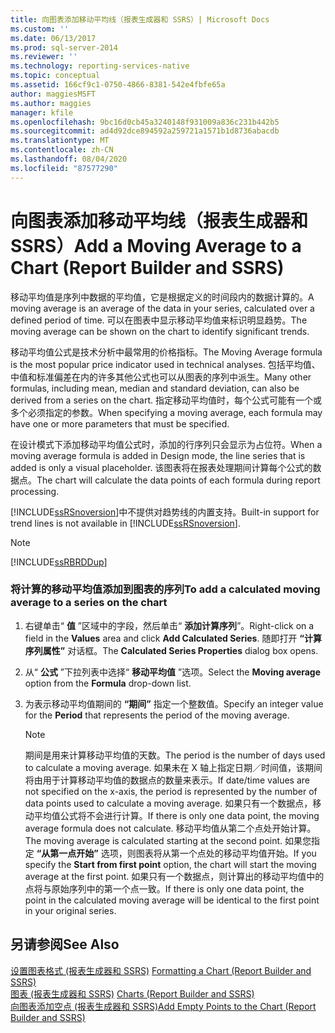 ```yaml
---
title: 向图表添加移动平均线（报表生成器和 SSRS）| Microsoft Docs
ms.custom: ''
ms.date: 06/13/2017
ms.prod: sql-server-2014
ms.reviewer: ''
ms.technology: reporting-services-native
ms.topic: conceptual
ms.assetid: 166cf9c1-0750-4866-8381-542e4fbfe65a
author: maggiesMSFT
ms.author: maggies
manager: kfile
ms.openlocfilehash: 9bc16d0cb45a3240148f931009a836c231b442b5
ms.sourcegitcommit: ad4d92dce894592a259721a1571b1d8736abacdb
ms.translationtype: MT
ms.contentlocale: zh-CN
ms.lasthandoff: 08/04/2020
ms.locfileid: "87577290"
---
```

# <a name="add-a-moving-average-to-a-chart-report-builder-and-ssrs"></a><span data-ttu-id="de9a3-102">向图表添加移动平均线（报表生成器和 SSRS）</span><span class="sxs-lookup"><span data-stu-id="de9a3-102">Add a Moving Average to a Chart (Report Builder and SSRS)</span></span>
  <span data-ttu-id="de9a3-103">移动平均值是序列中数据的平均值，它是根据定义的时间段内的数据计算的。</span><span class="sxs-lookup"><span data-stu-id="de9a3-103">A moving average is an average of the data in your series, calculated over a defined period of time.</span></span> <span data-ttu-id="de9a3-104">可以在图表中显示移动平均值来标识明显趋势。</span><span class="sxs-lookup"><span data-stu-id="de9a3-104">The moving average can be shown on the chart to identify significant trends.</span></span>  
  
 <span data-ttu-id="de9a3-105">移动平均值公式是技术分析中最常用的价格指标。</span><span class="sxs-lookup"><span data-stu-id="de9a3-105">The Moving Average formula is the most popular price indicator used in technical analyses.</span></span> <span data-ttu-id="de9a3-106">包括平均值、中值和标准偏差在内的许多其他公式也可以从图表的序列中派生。</span><span class="sxs-lookup"><span data-stu-id="de9a3-106">Many other formulas, including mean, median and standard deviation, can also be derived from a series on the chart.</span></span> <span data-ttu-id="de9a3-107">指定移动平均值时，每个公式可能有一个或多个必须指定的参数。</span><span class="sxs-lookup"><span data-stu-id="de9a3-107">When specifying a moving average, each formula may have one or more parameters that must be specified.</span></span>  
  
 <span data-ttu-id="de9a3-108">在设计模式下添加移动平均值公式时，添加的行序列只会显示为占位符。</span><span class="sxs-lookup"><span data-stu-id="de9a3-108">When a moving average formula is added in Design mode, the line series that is added is only a visual placeholder.</span></span> <span data-ttu-id="de9a3-109">该图表将在报表处理期间计算每个公式的数据点。</span><span class="sxs-lookup"><span data-stu-id="de9a3-109">The chart will calculate the data points of each formula during report processing.</span></span>  
  
 <span data-ttu-id="de9a3-110">[!INCLUDE[ssRSnoversion](../../includes/ssrsnoversion-md.md)]中不提供对趋势线的内置支持。</span><span class="sxs-lookup"><span data-stu-id="de9a3-110">Built-in support for trend lines is not available in [!INCLUDE[ssRSnoversion](../../includes/ssrsnoversion-md.md)].</span></span>  
  
> [!NOTE]  
>  [!INCLUDE[ssRBRDDup](../../includes/ssrbrddup-md.md)]  
  
### <a name="to-add-a-calculated-moving-average-to-a-series-on-the-chart"></a><span data-ttu-id="de9a3-111">将计算的移动平均值添加到图表的序列</span><span class="sxs-lookup"><span data-stu-id="de9a3-111">To add a calculated moving average to a series on the chart</span></span>  
  
1.  <span data-ttu-id="de9a3-112">右键单击“ **值** ”区域中的字段，然后单击“ **添加计算序列**”。</span><span class="sxs-lookup"><span data-stu-id="de9a3-112">Right-click on a field in the **Values** area and click **Add Calculated Series**.</span></span> <span data-ttu-id="de9a3-113">随即打开 **“计算序列属性”** 对话框。</span><span class="sxs-lookup"><span data-stu-id="de9a3-113">The **Calculated Series Properties** dialog box opens.</span></span>  
  
2.  <span data-ttu-id="de9a3-114">从“ **公式** ”下拉列表中选择“ **移动平均值** ”选项。</span><span class="sxs-lookup"><span data-stu-id="de9a3-114">Select the **Moving average** option from the **Formula** drop-down list.</span></span>  
  
3.  <span data-ttu-id="de9a3-115">为表示移动平均值期间的 **“期间”** 指定一个整数值。</span><span class="sxs-lookup"><span data-stu-id="de9a3-115">Specify an integer value for the **Period** that represents the period of the moving average.</span></span>  
  
    > [!NOTE]  
    >  <span data-ttu-id="de9a3-116">期间是用来计算移动平均值的天数。</span><span class="sxs-lookup"><span data-stu-id="de9a3-116">The period is the number of days used to calculate a moving average.</span></span> <span data-ttu-id="de9a3-117">如果未在 X 轴上指定日期／时间值，该期间将由用于计算移动平均值的数据点的数量来表示。</span><span class="sxs-lookup"><span data-stu-id="de9a3-117">If date/time values are not specified on the x-axis, the period is represented by the number of data points used to calculate a moving average.</span></span> <span data-ttu-id="de9a3-118">如果只有一个数据点，移动平均值公式将不会进行计算。</span><span class="sxs-lookup"><span data-stu-id="de9a3-118">If there is only one data point, the moving average formula does not calculate.</span></span> <span data-ttu-id="de9a3-119">移动平均值从第二个点处开始计算。</span><span class="sxs-lookup"><span data-stu-id="de9a3-119">The moving average is calculated starting at the second point.</span></span> <span data-ttu-id="de9a3-120">如果您指定 **“从第一点开始”** 选项，则图表将从第一个点处的移动平均值开始。</span><span class="sxs-lookup"><span data-stu-id="de9a3-120">If you specify the **Start from first point** option, the chart will start the moving average at the first point.</span></span> <span data-ttu-id="de9a3-121">如果只有一个数据点，则计算出的移动平均值中的点将与原始序列中的第一个点一致。</span><span class="sxs-lookup"><span data-stu-id="de9a3-121">If there is only one data point, the point in the calculated moving average will be identical to the first point in your original series.</span></span>  
  
## <a name="see-also"></a><span data-ttu-id="de9a3-122">另请参阅</span><span class="sxs-lookup"><span data-stu-id="de9a3-122">See Also</span></span>  
 <span data-ttu-id="de9a3-123">[设置图表格式 &#40;报表生成器和 SSRS&#41;](formatting-a-chart-report-builder-and-ssrs.md) </span><span class="sxs-lookup"><span data-stu-id="de9a3-123">[Formatting a Chart &#40;Report Builder and SSRS&#41;](formatting-a-chart-report-builder-and-ssrs.md) </span></span>  
 <span data-ttu-id="de9a3-124">[图表 &#40;报表生成器和 SSRS&#41;](charts-report-builder-and-ssrs.md) </span><span class="sxs-lookup"><span data-stu-id="de9a3-124">[Charts &#40;Report Builder and SSRS&#41;](charts-report-builder-and-ssrs.md) </span></span>  
 [<span data-ttu-id="de9a3-125">向图表添加空点 &#40;报表生成器和 SSRS&#41;</span><span class="sxs-lookup"><span data-stu-id="de9a3-125">Add Empty Points to the Chart &#40;Report Builder and SSRS&#41;</span></span>](add-empty-points-to-a-chart-report-builder-and-ssrs.md)  
  
  
